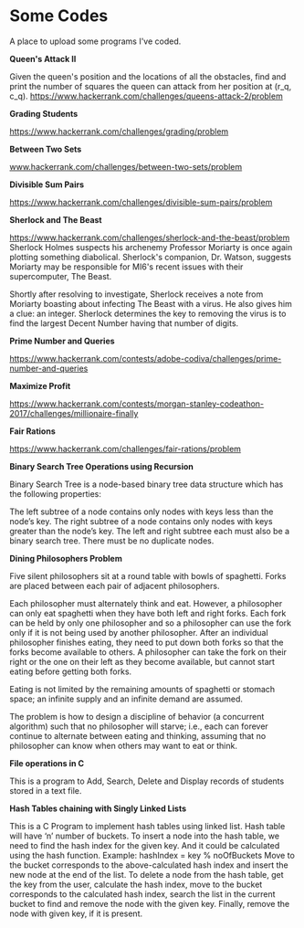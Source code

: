 # Some Codes

A place to upload some programs I've coded.

**Queen's Attack II**

Given the queen's position and the locations of all the obstacles, find and print the number of squares the queen can attack from her position at (r_q, c_q).
https://www.hackerrank.com/challenges/queens-attack-2/problem

**Grading Students**

https://www.hackerrank.com/challenges/grading/problem

**Between Two Sets**

www.hackerrank.com/challenges/between-two-sets/problem

**Divisible Sum Pairs**

https://www.hackerrank.com/challenges/divisible-sum-pairs/problem

**Sherlock and The Beast**

https://www.hackerrank.com/challenges/sherlock-and-the-beast/problem
Sherlock Holmes suspects his archenemy Professor Moriarty is once again plotting something diabolical. Sherlock's companion, Dr. Watson, suggests Moriarty may be responsible for MI6's recent issues with their supercomputer, The Beast.

Shortly after resolving to investigate, Sherlock receives a note from Moriarty boasting about infecting The Beast with a virus. He also gives him a clue: an integer. Sherlock determines the key to removing the virus is to find the largest Decent Number having that number of digits.

**Prime Number and Queries**

https://www.hackerrank.com/contests/adobe-codiva/challenges/prime-number-and-queries

**Maximize Profit**

https://www.hackerrank.com/contests/morgan-stanley-codeathon-2017/challenges/millionaire-finally

**Fair Rations**

https://www.hackerrank.com/challenges/fair-rations/problem

**Binary Search Tree Operations using Recursion**

Binary Search Tree is a node-based binary tree data structure which has the following properties:

The left subtree of a node contains only nodes with keys less than the node’s key.
The right subtree of a node contains only nodes with keys greater than the node’s key.
The left and right subtree each must also be a binary search tree.
There must be no duplicate nodes.

**Dining Philosophers Problem**

Five silent philosophers sit at a round table with bowls of spaghetti. Forks are placed between each pair of adjacent philosophers.

Each philosopher must alternately think and eat. However, a philosopher can only eat spaghetti when they have both left and right forks. Each fork can be held by only one philosopher and so a philosopher can use the fork only if it is not being used by another philosopher. After an individual philosopher finishes eating, they need to put down both forks so that the forks become available to others. A philosopher can take the fork on their right or the one on their left as they become available, but cannot start eating before getting both forks.

Eating is not limited by the remaining amounts of spaghetti or stomach space; an infinite supply and an infinite demand are assumed.

The problem is how to design a discipline of behavior (a concurrent algorithm) such that no philosopher will starve; i.e., each can forever continue to alternate between eating and thinking, assuming that no philosopher can know when others may want to eat or think.

**File operations in C**

This is a program to Add, Search, Delete and Display records of students stored in a text file.

**Hash Tables chaining with Singly Linked Lists**

This is a C Program to implement hash tables using linked list. Hash table will have ‘n’ number of buckets. 
To insert a node into the hash table, we need to find the hash index for the given key. And it could be calculated using the hash function. Example: hashIndex = key % noOfBuckets 
Move to the bucket corresponds to the above-calculated hash index and insert the new node at the end of the list. To delete a node from the hash table, get the key from the user, calculate the hash index, move to the bucket corresponds to the calculated hash index, search the list in the current bucket to find and remove the node with the given key. Finally, remove the node with given key, if it is present.
